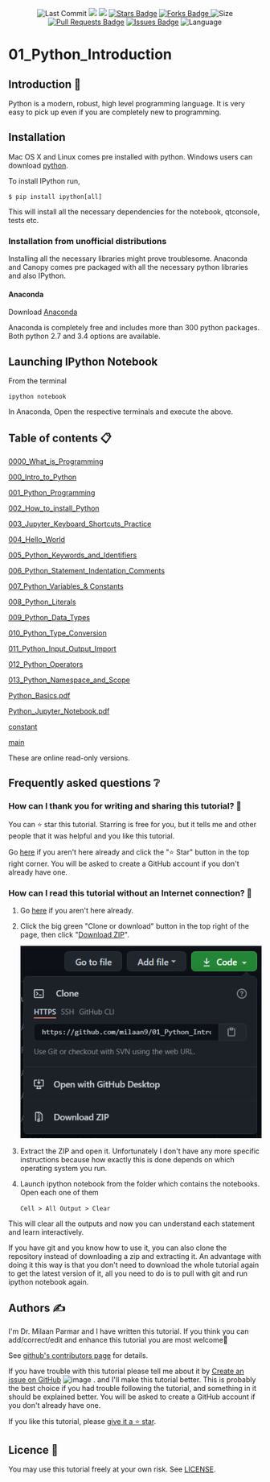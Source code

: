 <p align="center"> 
<img src="https://img.shields.io/github/last-commit/milaan9/01_Python_Introduction.svg?colorB=orange&style=flat" alt="Last Commit"/> </a> 
<a href="https://github.com/milaan9/01_Python_Introduction/pulse" alt="Activity"><img src="https://img.shields.io/github/commit-activity/m/milaan9/01_Python_Introduction.svg?colorB=teal&style=flat" /></a> 
<a href="https://hits.seeyoufarm.com"><img src="https://hits.seeyoufarm.com/api/count/incr/badge.svg?url=https%3A%2F%2Fgithub.com%2Fmilaan9%2F01_Python_Introduction&count_bg=%2379C83D&title_bg=%23555555&icon=&icon_color=%23E7E7E7&title=views&edge_flat=false"/></a>
<a href="https://github.com/milaan9/01_Python_Introduction/stargazers"><img src="https://img.shields.io/github/stars/milaan9/01_Python_Introduction" alt="Stars Badge"/></a>
<a href="https://github.com/milaan9/01_Python_Introduction/network/members"><img src="https://img.shields.io/github/forks/milaan9/01_Python_Introduction" alt="Forks Badge"/> </a>
<img src="https://img.shields.io/github/repo-size/milaan9/01_Python_Introduction.svg?colorB=C8A2C8&style=flat" alt="Size"/>
<a href="https://github.com/milaan9/01_Python_Introduction/pulls"><img src="https://img.shields.io/github/issues-pr/milaan9/01_Python_Introduction.svg?colorB=yellow&style=flat" alt="Pull Requests Badge"/></a>
<a href="https://github.com/milaan9/01_Python_Introduction/issues"><img src="https://img.shields.io/github/issues/milaan9/01_Python_Introduction.svg?colorB=FFD500&style=flat" alt="Issues Badge"/></a>
<img src="https://img.shields.io/github/languages/top/milaan9/01_Python_Introduction.svg?colorB=EA4335&style=flat" alt="Language"/> </a> 

</p> 
<!--<img src="https://badges.pufler.dev/contributors/milaan9/01_Python_Introduction?size=50&padding=5&bots=true" alt="milaan9"/>-->
 


# 01_Python_Introduction  


## Introduction 👋

Python is a modern, robust, high level programming language. It is very easy to pick up even if you are completely new to programming.

## Installation

Mac OS X and Linux comes pre installed with python. Windows users can download [python](https://www.python.org/downloads/).

To install IPython run,

    $ pip install ipython[all]
    
This will install all the necessary dependencies for the notebook, qtconsole, tests etc.

### Installation from unofficial distributions

Installing all the necessary libraries might prove troublesome. Anaconda and Canopy comes pre packaged with all the necessary python libraries and also IPython.

#### Anaconda

Download [Anaconda](https://www.continuum.io/downloads)

Anaconda is completely free and includes more than 300 python packages. Both python 2.7 and 3.4 options are available.

## Launching IPython Notebook

From the terminal

    ipython notebook

In Anaconda, Open the respective terminals and execute the above.


## Table of contents 📋

[0000_What_is_Programming](https://github.com/milaan9/01_Python_Introduction/blob/main/0000_What_is_Programming.ipynb)


[000_Intro_to_Python](https://github.com/milaan9/01_Python_Introduction/blob/main/000_Intro_to_Python.ipynb)


[001_Python_Programming](https://github.com/milaan9/01_Python_Introduction/blob/main/001_Python_Programming.ipynb)


[002_How_to_install_Python](https://github.com/milaan9/01_Python_Introduction/blob/main/001_How_to_install_Python.ipynb)


[003_Jupyter_Keyboard_Shortcuts_Practice](https://github.com/milaan9/01_Python_Introduction/blob/main/003_Jupyter_Keyboard_Shortcuts_Practice.ipynb)


[004_Hello_World](https://github.com/milaan9/01_Python_Introduction/blob/main/004_Hello_World.ipynb)


[005_Python_Keywords_and_Identifiers](https://github.com/milaan9/01_Python_Introduction/blob/main/005_Python_Keywords_and_Identifiers.ipynb)


[006_Python_Statement_Indentation_Comments](https://github.com/milaan9/01_Python_Introduction/blob/main/006_Python_Statement_Indentation_Comments.ipynb)


[007_Python_Variables_& Constants](https://github.com/milaan9/01_Python_Introduction/blob/main/007_Python_Variables_%26_Constants.ipynb)


[008_Python_Literals](https://github.com/milaan9/01_Python_Introduction/blob/main/008_Python_Literals.ipynb)


[009_Python_Data_Types](https://github.com/milaan9/01_Python_Introduction/blob/main/009_Python_Data_Types.ipynb)


[010_Python_Type_Conversion](https://github.com/milaan9/01_Python_Introduction/blob/main/010_Python_Type_Conversion.ipynb)


[011_Python_Input_Output_Import](https://github.com/milaan9/01_Python_Introduction/blob/main/011_Python_Input_Output_Import.ipynb)


[012_Python_Operators](https://github.com/milaan9/01_Python_Introduction/blob/main/012_Python_Operators.ipynb)


[013_Python_Namespace_and_Scope](https://github.com/milaan9/01_Python_Introduction/blob/main/013_Python_Namespace_and_Scope.ipynb)


[Python_Basics.pdf](https://github.com/milaan9/01_Python_Introduction/blob/main/Python_Basics.pdf)


[Python_Jupyter_Notebook.pdf](https://github.com/milaan9/01_Python_Introduction/blob/main/Python_Jupyter_Notebook.pdf)


[constant](https://github.com/milaan9/01_Python_Introduction/blob/main/constant.ipynb)


[main](https://github.com/milaan9/01_Python_Introduction/blob/main/main.ipynb)

These are online read-only versions.


## Frequently asked questions ❔

### How can I thank you for writing and sharing this tutorial? 🌷

You can ⭐ star this tutorial. Starring is free for you, but it tells me and other people that it was helpful and you like this tutorial.

Go [here](https://github.com/milaan9/01_Python_Introduction) if you aren't here already and click the "⭐ Star" button in the top right corner. You will be asked to create a GitHub account if you don't already have one.

### How can I read this tutorial without an Internet connection? 🤔

1. Go [here](https://github.com/milaan9/01_Python_Introduction) if you aren't here already.
    
2. Click the big green "Clone or download" button in the top right of the page, then click "[Download ZIP](https://github.com/milaan9/01_Python_Introduction/archive/refs/heads/main.zip)".

    ![Download ZIP](img/dnld_rep.png)

3. Extract the ZIP and open it. Unfortunately I don't have any more specific instructions because how exactly this is done depends on which operating system you run.
    
4. Launch ipython notebook from the folder which contains the notebooks. Open each one of them
  
    `Cell > All Output > Clear`
    
This will clear all the outputs and now you can understand each statement and learn interactively.

If you have git and you know how to use it, you can also clone the repository instead of downloading a zip and extracting it. An advantage with doing it this way is that you don't need to download the whole tutorial again to get the latest version of it, all you need to do is to pull with git and run ipython notebook again.


## Authors ✍️

I'm Dr. Milaan Parmar and I have written this tutorial. If you think you can add/correct/edit and enhance this tutorial you are most welcome🙏

See [github's contributors page](https://github.com/milaan9/01_Python_Introduction/graphs/contributors) for details.

If you have trouble with this tutorial please tell me about it by [Create an issue on GitHub](https://github.com/milaan9/01_Python_Introduction/issues/new) ![image](https://user-images.githubusercontent.com/48193918/124397909-86858c80-dd30-11eb-803c-9650d9c4a927.png)
. and I'll make this tutorial better. This is probably the best choice if you had trouble following the tutorial, and something in it should be explained better. You will be asked to create a GitHub account if you don't already have one.

If you like this tutorial, please [give it a ⭐ star](https://github.com/milaan9/01_Python_Introduction).


## Licence 📜

You may use this tutorial freely at your own risk. See [LICENSE](./LICENSE).
